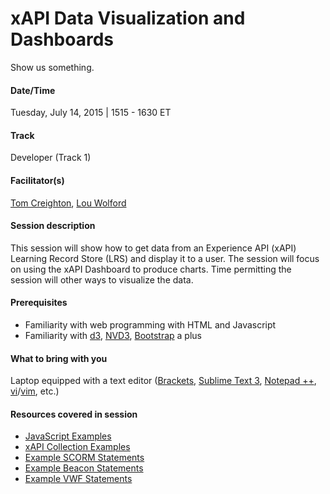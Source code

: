 # xAPI Data Visualization and Dashboards

Show us something. 

#### Date/Time
Tuesday, July 14, 2015 | 1515 - 1630 ET

#### Track
Developer (Track 1)

#### Facilitator(s)
[Tom Creighton](https://www.linkedin.com/pub/tom-creighton/16/9b7/14), [Lou Wolford](https://www.linkedin.com/pub/lou-wolford/42/747/623) 

#### Session description
This session will show how to get data from an Experience API (xAPI) Learning Record Store (LRS) and display it to a user. The session will focus on using the xAPI Dashboard to produce charts. Time permitting the session will other ways to visualize the data.

#### Prerequisites 
* Familiarity with web programming with HTML and Javascript
* Familiarity with [d3](http://d3js.org/), [NVD3](http://nvd3.org/), [Bootstrap](http://getbootstrap.com/) a plus

#### What to bring with you
Laptop equipped with a text editor ([Brackets](http://brackets.io/), [Sublime Text 3](http://www.sublimetext.com/), [Notepad ++](https://notepad-plus-plus.org/), [vi](http://ex-vi.sourceforge.net/)/[vim](http://vim.sourceforge.net/), etc.) 

#### Resources covered in session
* [JavaScript Examples](https://gist.github.com/ljwolford/9f0ae636b7bb36708a68)
* [xAPI Collection Examples](https://gist.github.com/ljwolford/ac2dfc8fab5d2c91a1ea)
* [Example SCORM Statements](https://gist.github.com/ljwolford/94ddbaad5226ac274cd0)
* [Example Beacon Statements](https://gist.github.com/ljwolford/0591c60c14e295c4f7d1)
* [Example VWF Statements](https://gist.github.com/ljwolford/5020139db43b449e8042)
